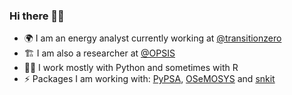 ### Hi there 👋🏽

- 🌍 I am an energy analyst currently working at [@transitionzero](https://github.com/transition-zero)
- 🏗️ I am also a researcher at [@OPSIS](https://opsis.eci.ox.ac.uk/)
- 👨‍💻️ I work mostly with Python and sometimes with R
- ⚡ Packages I am working with: [PyPSA](https://github.com/PyPSA), [OSeMOSYS](https://github.com/osemosys) and [snkit](https://github.com/tomalrussell/snkit) 

<!--
**amanmajid/amanmajid** is a ✨ _special_ ✨ repository because its `README.md` (this file) appears on your GitHub profile.

Here are some ideas to get you started:

- 🔭 I’m currently working on ...
- 🌱 I’m currently learning ...
- 👯 I’m looking to collaborate on ...
- 🤔 I’m looking for help with ...
- 💬 Ask me about ...
- 📫 How to reach me: ...
- 😄 Pronouns: ...
- ⚡ Fun fact: ...
-->
